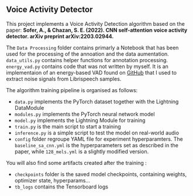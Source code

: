 ## Voice Activity Detector

This project implements a Voice Activity Detection algorithm based on the paper:  __Sofer, A., & Chazan, S. E. (2022). CNN self-attention voice activity detector. arXiv preprint arXiv:2203.02944.__

The `Data Processing` folder contains primarly a Notebook that has been used for the processing of the annoation and the data aumentation.
`data_utils.py` contains helper functions for annotation processing.
`energy_vad.py` contains code that was not written by myself. It is an implementaion of an energy-based VAD found on [GitHub](https://github.com/idnavid/py_vad_tool) that I used to extract noise signals from Librispeech samples.

The algorithm training pipeline is organised as follows:

- `data.py` implements the PyTorch dataset together with the Lightning DataModule
- `modules.py` implements the PyTorch neural network model
- `model.py` implements the Lightning Module for training
- `train.py` is the main script to start a training
- `inference.py` is a simple script to test the model on real-world audio
- `config` folder regroupe YAML file for experiment hyperparamters. The `baseline_sa_cnn.yml` is the hyperparameters set as described in the paper, while `128_mels.yml` is a slightly modified version.

You will also find some artifacts created after the training : 

- `checkpoints` folder is the saved model checkpoints, containing weights, optimizer state, hyperparams...
- `tb_logs` contains the Tensorboard logs
